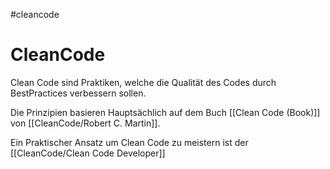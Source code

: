 #cleancode 
# CleanCode
Clean Code sind Praktiken, welche die Qualität des Codes durch BestPractices verbessern sollen.

Die Prinzipien basieren Hauptsächlich auf dem Buch [[Clean Code (Book)]] von [[CleanCode/Robert C. Martin]].

Ein Praktischer Ansatz um Clean Code zu meistern ist der [[CleanCode/Clean Code Developer]]